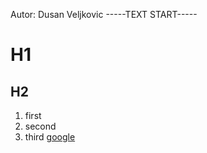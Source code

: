Autor: Dusan Veljkovic
-----TEXT START-----
# H1
## H2
1. first
2. second
3. third
[google](google.com) 

